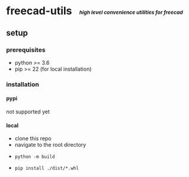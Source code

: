 # freecad-utils &nbsp; <sub><sub><sup><sup>_high level convenience utilities for freecad_</sup></sup></sub></sub>


## setup

### prerequisites

- python >= 3.6
- pip >= 22 (for local installation)

### installation

#### pypi

not supported yet
           

#### local

- clone this repo
- navigate to the root directory
-     python -m build
-     pip install ./dist/*.whl
